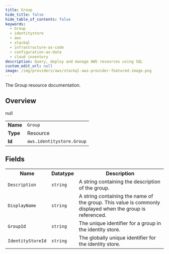 ```yaml
---
title: Group
hide_title: false
hide_table_of_contents: false
keywords:
  - Group
  - identitystore
  - aws
  - stackql
  - infrastructure-as-code
  - configuration-as-data
  - cloud inventory
description: Query, deploy and manage AWS resources using SQL
custom_edit_url: null
image: /img/providers/aws/stackql-aws-provider-featured-image.png
---
```

The Group resource documentation.

## Overview
<table><tbody>
<tr><td><b>Name</b></td><td><code>Group</code></td></tr>
<tr><td><b>Type</b></td><td>Resource</td></tr>
null
<tr><td><b>Id</b></td><td><code>aws.identitystore.Group</code></td></tr>
</tbody></table>

## Fields
<table><tbody>
<tr><th>Name</th><th>Datatype</th><th>Description</th></tr>
<tr><td><code>Description</code></td><td><code>string</code></td><td>A string containing the description of the group.</td></tr><tr><td><code>DisplayName</code></td><td><code>string</code></td><td>A string containing the name of the group. This value is commonly displayed when the group is referenced.</td></tr><tr><td><code>GroupId</code></td><td><code>string</code></td><td>The unique identifier for a group in the identity store.</td></tr><tr><td><code>IdentityStoreId</code></td><td><code>string</code></td><td>The globally unique identifier for the identity store.</td></tr>
</tbody></table>